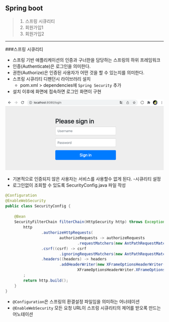 ## Spring boot
> 1. 스프링 시큐리티
> 2. 회원가입1
> 3. 회원가입2

---
###스프링 시큐리티
- 스프링 기반 애플리케이션의 인증과 구너한을 담당하는 스프링의 하위 프레임워크
- 인증(Authenticate)은 로그인을 의미한다.
- 권한(Authorize)은 인증된 사용자가 어떤 것을 할 수 있는지를 의미한다. 
- 스프링 시큐리티 디펜던시 라이브러리 설치
  - pom.xml > dependencies에 `Spring Security` 추가
- 설치 이후에 화면에 접속하면 로그인 화면이 구현
<img src="../md/images/image19.png" width="700px">
  
  - 기본적으로 인증되지 않은 사용자는 서비스를 사용할수 없게 된다.
-시큐리티 설정
  - 로그인없이 조회할 수 있도록 SecurityConfig.java 파일 작성
  ```java
  @Configuration
  @EnableWebSecurity
  public class SecurityConfig {
  
      @Bean
      SecurityFilterChain filterChain(HttpSecurity http) throws Exception {
          http
                  .authorizeHttpRequests(
                          authorizeRequests -> authorizeRequests
                                  .requestMatchers(new AntPathRequestMatcher("/**")).permitAll())
                  .csrf((csrf) -> csrf
                          .ignoringRequestMatchers(new AntPathRequestMatcher("/h2-console/**")))
                  .headers((headers) -> headers
                          .addHeaderWriter(new XFrameOptionsHeaderWriter(
                                  XFrameOptionsHeaderWriter.XFrameOptionsMode.SAMEORIGIN)))
          ;
          return http.build();
      }
  }
  ```
  - `@Configuration`은 스프링의 환결설정 파일임을 의미하는 어너테이션
  - `@EnableWebSecurity` 모든 요청 URL이 스프링 시큐리티의 제어를 받오록 만드는 어노테이션